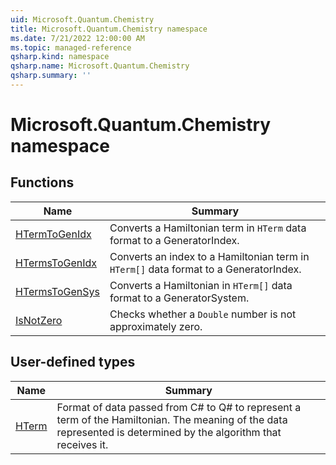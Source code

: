 ```yaml
---
uid: Microsoft.Quantum.Chemistry
title: Microsoft.Quantum.Chemistry namespace
ms.date: 7/21/2022 12:00:00 AM
ms.topic: managed-reference
qsharp.kind: namespace
qsharp.name: Microsoft.Quantum.Chemistry
qsharp.summary: ''
---
```


# Microsoft.Quantum.Chemistry namespace




<!-- summaries -->


## Functions

| Name | Summary |
|------|---------|
|[HTermToGenIdx](xref:Microsoft.Quantum.Chemistry.HTermToGenIdx) |Converts a Hamiltonian term in `HTerm` data format to a GeneratorIndex. |
|[HTermsToGenIdx](xref:Microsoft.Quantum.Chemistry.HTermsToGenIdx) |Converts an index to a Hamiltonian term in `HTerm[]` data format to a GeneratorIndex. |
|[HTermsToGenSys](xref:Microsoft.Quantum.Chemistry.HTermsToGenSys) |Converts a Hamiltonian in `HTerm[]` data format to a GeneratorSystem. |
|[IsNotZero](xref:Microsoft.Quantum.Chemistry.IsNotZero) |Checks whether a `Double` number is not approximately zero. |

## User-defined types

| Name | Summary |
|------|---------|
|[HTerm](xref:Microsoft.Quantum.Chemistry.HTerm) |Format of data passed from C# to Q# to represent a term of the Hamiltonian. The meaning of the data represented is determined by the algorithm that receives it. |
<!-- /summaries -->
